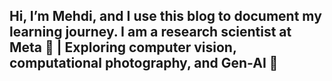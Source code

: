 ##  Hi, I’m Mehdi, and I use this blog to document my learning journey. I am a research scientist at Meta 🧠 | Exploring computer vision, computational photography, and Gen-AI 🚀

